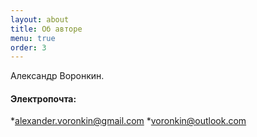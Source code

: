 ```yaml
---
layout: about
title: Об авторе
menu: true
order: 3
---
```


Александр Воронкин.

#### Электропочта:
*[alexander.voronkin@gmail.com](mailto:alexander.voronkin@gmail.com)
*[voronkin@outlook.com](mailto:voronkin@outlook.com)